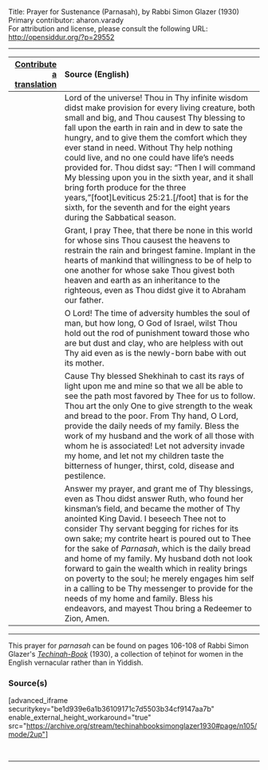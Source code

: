 <html>
<head></head>
<body>
Title: Prayer for Sustenance (Parnasah), by Rabbi Simon Glazer (1930)<br />
Primary contributor: aharon.varady<br />
For attribution and license, please consult the following URL: <a href="http://opensiddur.org/?p=29552">http://opensiddur.org/?p=29552</a>
<p />
<hr />

<table style="width:100%;margin-left: auto;margin-right: auto;" class="draggable">
<thead><tr><th id="x" style="text-align: right;"><a href="/contributing/upload/">Contribute a translation</a></th><th style="text-align: left;">Source (English)</th></tr></thead>
<tbody>
<tr><td style="vertical-align:top;">
<div class="liturgy"><span lang="he">

</span></div></td>
 
<td style="vertical-align:top;">
<div class="english">
Lord of the universe! Thou in Thy infinite wisdom didst make provision for every living creature, both small and big, and Thou causest Thy blessing to fall upon the earth in rain and in dew to sate the hungry, and to give them the comfort which they ever stand in need. Without Thy help nothing could live, and no one could have life’s needs provided for. Thou didst say: “Then I will command My blessing upon you in the sixth year, and it shall bring forth produce for the three years,”[foot]Leviticus 25:21.[/foot] that is for the sixth, for the seventh and for the eight years during the Sabbatical season. 
</div></td></tr>


<tr><td style="vertical-align:top;">
<div class="liturgy"><span lang="he">

</span></div></td>
 
<td style="vertical-align:top;">
<div class="english">
Grant, I pray Thee, that there be none in this world for whose sins Thou causest the heavens to restrain the rain and bringest famine. Implant in the hearts of mankind that willingness to be of help to one another for whose sake Thou givest both heaven and earth as an inheritance to the righteous, even as Thou didst give it to Abraham our father. 
</div></td></tr>


<tr><td style="vertical-align:top;">
<div class="liturgy"><span lang="he">

</span></div></td>
 
<td style="vertical-align:top;">
<div class="english">
O Lord! The time of adversity humbles the soul of man, but how long, O God of Israel, wilst Thou hold out the rod of punishment toward those who are but dust and clay, who are helpless with out Thy aid even as is the newly-born babe with out its mother. 
</div></td></tr>


<tr><td style="vertical-align:top;">
<div class="liturgy"><span lang="he">

</span></div></td>
 
<td style="vertical-align:top;">
<div class="english">
Cause Thy blessed Shekhinah to cast its rays of light upon me and mine so that we all be able to see the path most favored by Thee for us to follow. Thou art the only One to give strength to the weak and bread to the poor. From Thy hand, O Lord, provide the daily needs of my family. Bless the work of my husband and the work of all those with whom he is associated! Let not adversity invade my home, and let not my children taste the bitterness of hunger, thirst, cold, disease and pestilence. 
</div></td></tr>


<tr><td style="vertical-align:top;">
<div class="liturgy"><span lang="he">

</span></div></td>
 
<td style="vertical-align:top;">
<div class="english">
Answer my prayer, and grant me of Thy blessings, even as Thou didst answer Ruth, who found her kinsman’s field, and became the mother of Thy anointed King David. I beseech Thee not to consider Thy servant begging for riches for its own sake; my contrite heart is poured out to Thee for the sake of <em>Parnasah</em>, which is the daily bread and home of my family. My husband doth not look forward to gain the wealth which in reality brings on poverty to the soul; he merely engages him self in a calling to be Thy messenger to provide for the needs of my home and family. Bless his endeavors, and mayest Thou bring a Redeemer to Zion, Amen.
</div></td></tr>
</tbody></table>

<hr />

This prayer for <em>parnasah</em> can be found on pages 106-108 of Rabbi Simon Glazer's <em><a href="http://opensiddur.org/?p=27979">Techinah-Book</a></em> (1930), a collection of teḥinot for women in the English vernacular rather than in Yiddish.

<h3>Source(s)</h3>

[advanced_iframe securitykey="be1d939e6a1b36109171c7d5503b34cf9147aa7b" enable_external_height_workaround="true" src="https://archive.org/stream/techinahbooksimonglazer1930#page/n105/mode/2up"]

&nbsp;

<hr />

&nbsp;
</body>
</html>